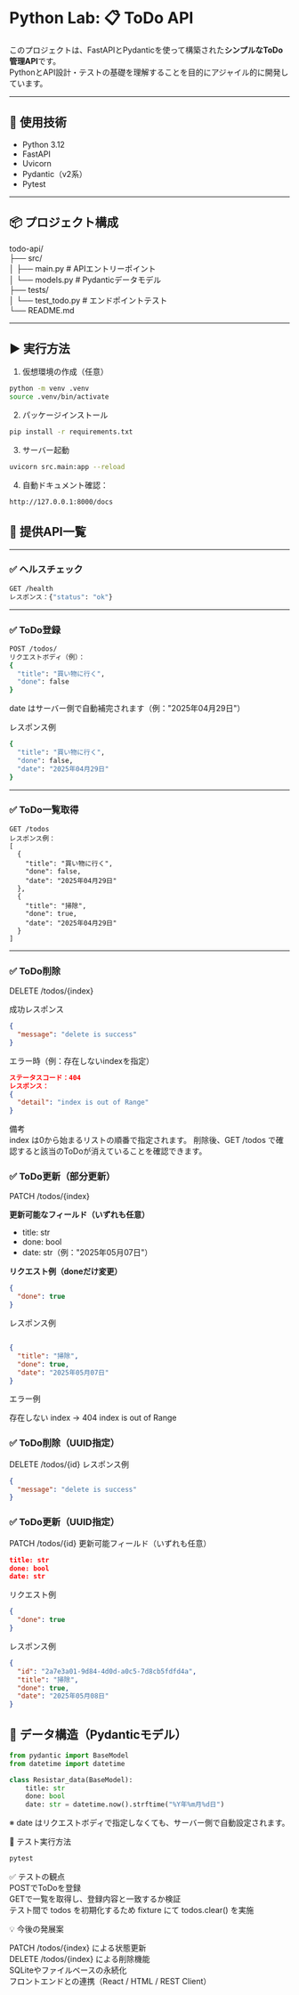 # Python Lab: 📋 ToDo API

このプロジェクトは、FastAPIとPydanticを使って構築された**シンプルなToDo管理API**です。  
PythonとAPI設計・テストの基礎を理解することを目的にアジャイル的に開発しています。

---

## 🚀 使用技術

- Python 3.12
- FastAPI
- Uvicorn
- Pydantic（v2系）
- Pytest

---

## 📦 プロジェクト構成

todo-api/  
 ├── src/   
 │ ├── main.py # APIエントリーポイント  
 │ └── models.py # Pydanticデータモデル   
 ├── tests/   
 │ └── test_todo.py # エンドポイントテスト   
 └── README.md


---

## ▶️ 実行方法

1. 仮想環境の作成（任意）

```bash
python -m venv .venv
source .venv/bin/activate  
```

2. パッケージインストール
```bash
pip install -r requirements.txt
```

3. サーバー起動
```bash
uvicorn src.main:app --reload
```

4. 自動ドキュメント確認：
```bash
http://127.0.0.1:8000/docs
```

## 📮 提供API一覧  
---

### ✅ ヘルスチェック
```bash
GET /health
レスポンス：{"status": "ok"}
```

---

### ✅ ToDo登録
```bash
POST /todos/
リクエストボディ（例）：
{
  "title": "買い物に行く",
  "done": false
}
```
date はサーバー側で自動補完されます（例："2025年04月29日"）

レスポンス例
```bash
{
  "title": "買い物に行く",
  "done": false,
  "date": "2025年04月29日"
}
```
---

### ✅ ToDo一覧取得
```
GET /todos
レスポンス例：
[
  {
    "title": "買い物に行く",
    "done": false,
    "date": "2025年04月29日"
  },
  {
    "title": "掃除",
    "done": true,
    "date": "2025年04月29日"
  }
]
```

---

### ✅ ToDo削除
DELETE /todos/{index}

成功レスポンス
```json
{
  "message": "delete is success"
}
```
エラー時（例：存在しないindexを指定）  
```json
ステータスコード：404  
レスポンス：
{
  "detail": "index is out of Range"
}
```
備考  
index は0から始まるリストの順番で指定されます。
削除後、GET /todos で確認すると該当のToDoが消えていることを確認できます。

### ✅ ToDo更新（部分更新）
PATCH /todos/{index}

**更新可能なフィールド（いずれも任意）**
- title: str
- done: bool
- date: str（例："2025年05月07日"）

**リクエスト例（doneだけ変更）**
```json
{
  "done": true
}
```

レスポンス例
```json

{
  "title": "掃除",
  "done": true,
  "date": "2025年05月07日"
}
```

エラー例

存在しない index → 404 index is out of Range

### ✅ ToDo削除（UUID指定）
DELETE /todos/{id}
レスポンス例
```json
{
  "message": "delete is success"
}
```

### ✅ ToDo更新（UUID指定）
PATCH /todos/{id}
更新可能フィールド（いずれも任意）
```json
title: str
done: bool
date: str
```

リクエスト例
```json
{
  "done": true
}
```

レスポンス例
```json
{
  "id": "2a7e3a01-9d84-4d0d-a0c5-7d8cb5fdfd4a",
  "title": "掃除",
  "done": true,
  "date": "2025年05月08日"
}
```


## 🧾 データ構造（Pydanticモデル）
```python
from pydantic import BaseModel
from datetime import datetime

class Resistar_data(BaseModel):
    title: str
    done: bool
    date: str = datetime.now().strftime("%Y年%m月%d日")
```
※ date はリクエストボディで指定しなくても、サーバー側で自動設定されます。

🧪 テスト実行方法
```python
pytest
```
✅ テストの観点  
POSTでToDoを登録  
GETで一覧を取得し、登録内容と一致するか検証  
テスト間で todos を初期化するため fixture にて todos.clear() を実施  

💡 今後の発展案

PATCH /todos/{index} による状態更新  
DELETE /todos/{index} による削除機能  
SQLiteやファイルベースの永続化  
フロントエンドとの連携（React / HTML / REST Client）  